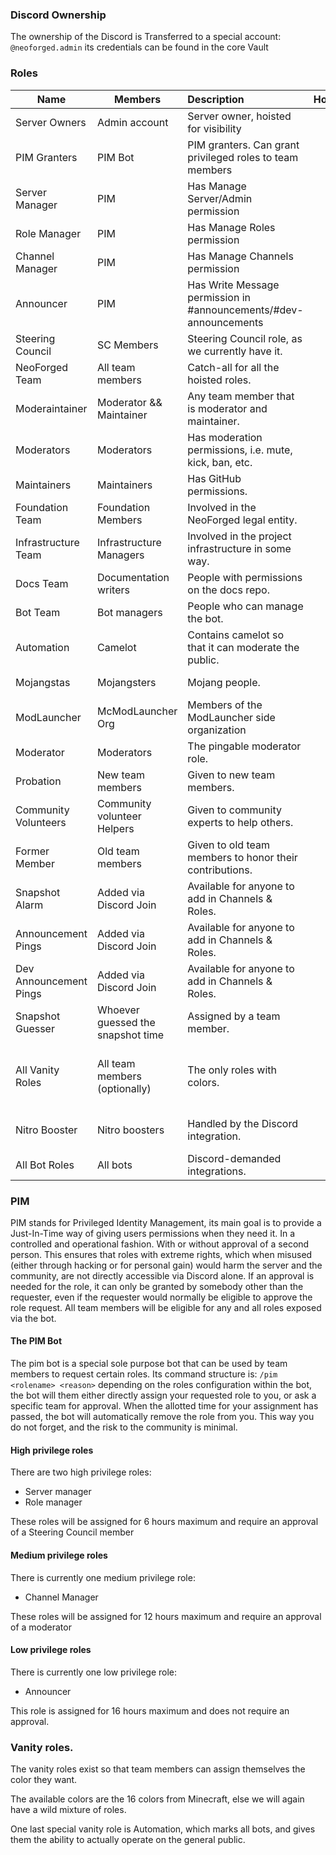 ### Discord Ownership
The ownership of the Discord is Transferred to a special account: `@neoforged.admin` its credentials can be found in the core Vault

### Roles
| Name                   | Members                           | Description                                                       |      Hoisted       |        Color        |                Icon                |
|------------------------|-----------------------------------|:------------------------------------------------------------------|:------------------:|:-------------------:|:----------------------------------:|
| Server Owners          | Admin account                     | Server owner, hoisted for visibility                              | :white_check_mark: |     Bright Red      |                Hammer              |
| PIM Granters           | PIM Bot                           | PIM granters. Can grant privileged roles to team members          |        :x:         |        None         |                None                |
| Server Manager         | PIM                               | Has Manage Server/Admin permission                                |        :x:         |        None         |                None                |
| Role Manager           | PIM                               | Has Manage Roles permission                                       |        :x:         |        None         |                None                |
| Channel Manager        | PIM                               | Has Manage Channels permission                                    |        :x:         |        None         |                None                |
| Announcer              | PIM                               | Has Write Message permission in #announcements/#dev-announcements |        :x:         |        None         |                None                |
| Steering Council       | SC Members                        | Steering Council role, as we currently have it.                   | :white_check_mark: |        None         |                Steering wheel      |
| NeoForged Team         | All team members                  | Catch-all for all the hoisted roles.                              |        :x:         |        None         |                Fox                 |
| Moderaintainer         | Moderator && Maintainer           | Any team member that is moderator and maintainer.                 |        :x:         |        None         |                Tagged Shield       |
| Moderators             | Moderators                        | Has moderation permissions, i.e. mute, kick, ban, etc.            | :white_check_mark: |        None         |                Shield              |
| Maintainers            | Maintainers                       | Has GitHub permissions.                                           | :white_check_mark: |        None         |                Tag                 |
| Foundation Team        | Foundation Members                | Involved in the NeoForged legal entity.                           | :white_check_mark: |        None         |                None                |
| Infrastructure Team    | Infrastructure Managers           | Involved in the project infrastructure in some way.               | :white_check_mark: |        None         |                Server              |
| Docs Team              | Documentation writers             | People with permissions on the docs repo.                         | :white_check_mark: |        None         |                Clipboard           |
| Bot Team               | Bot managers                      | People who can manage the bot.                                    | :white_check_mark: |        None         |                None                |
| Automation             | Camelot                           | Contains camelot so that it can moderate the public.              |        :x:         |        Gray         |                Gear                |
| Mojangstas             | Mojangsters                       | Mojang people.                                                    |        :x:         |     Mojang Red      |                None                |
| ModLauncher            | McModLauncher Org                 | Members of the ModLauncher side organization                      |        :x:         |        None         |                None                |
| Moderator              | Moderators                        | The pingable moderator role.                                      |        :x:         |        None         |                None                |
| Probation              | New team members                  | Given to new team members.                                        |        :x:         |        None         |                None                |
| Community Volunteers   | Community volunteer Helpers       | Given to community experts to help others.                        |        :x:         |        None         |                None                |
| Former Member          | Old team members                  | Given to old team members to honor their contributions.           |        :x:         |        None         |                None                |
| Snapshot Alarm         | Added via Discord Join            | Available for anyone to add in Channels & Roles.                  |        :x:         |        None         |                None                |
| Announcement Pings     | Added via Discord Join            | Available for anyone to add in Channels & Roles.                  |        :x:         |        None         |                None                |
| Dev Announcement Pings | Added via Discord Join            | Available for anyone to add in Channels & Roles.                  |        :x:         |        None         |                None                |
| Snapshot Guesser       | Whoever guessed the snapshot time | Assigned by a team member.                                        |        :x:         |        None         |                None                |
| All Vanity Roles       | All team members (optionally)     | The only roles with colors.                                       |        :x:         | 1 for each MC Color | 1 for each hoisted role + combined |
| Nitro Booster          | Nitro boosters                    | Handled by the Discord integration.                               |        :x:         |        None         |         Nitro Booster Icon         |
| All Bot Roles          | All bots                          | Discord-demanded integrations.                                    |        :x:         |        None         |                Gear                |

### PIM
PIM stands for Privileged Identity Management, its main goal is to provide a Just-In-Time way of giving users permissions when they need it.
In a controlled and operational fashion. With or without approval of a second person.
This ensures that roles with extreme rights, which when misused (either through hacking or for personal gain) would harm the server and the community, are not directly accessible via Discord alone.
If an approval is needed for the role, it can only be granted by somebody other than the requester, even if the requester would normally be eligible to approve the role request.
All team members will be eligible for any and all roles exposed via the bot.

#### The PIM Bot
The pim bot is a special sole purpose bot that can be used by team members to request certain roles.
Its command structure is: `/pim <rolename> <reason>` depending on the roles configuration within the bot, the bot will them either directly assign your requested role to you, or ask a specific team for approval.
When the allotted time for your assignment has passed, the bot will automatically remove the role from you. This way you do not forget, and the risk to the community is minimal.

#### High privilege roles
There are two high privilege roles:
- Server manager
- Role manager

These roles will be assigned for 6 hours maximum and require an approval of a Steering Council member

#### Medium privilege roles
There is currently one medium privilege role:
- Channel Manager

These roles will be assigned for 12 hours maximum and require an approval of a moderator

#### Low privilege roles
There is currently one low privilege role:
- Announcer

This role is assigned for 16 hours maximum and does not require an approval.

### Vanity roles.
The vanity roles exist so that team members can assign themselves the color they want.

The available colors are the 16 colors from Minecraft, else we will again have a wild mixture of roles.

One last special vanity role is Automation, which marks all bots, and gives them the ability to actually operate on the general public.

